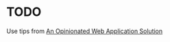 # TODO

Use tips from [An Opinionated Web Application Solution](https://codeburst.io/an-opinionated-web-application-solution-part-6-19eaa06f33e5)
